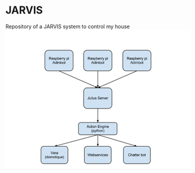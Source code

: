 JARVIS
======

Repository of a JARVIS system to control my house
![Image](docs/images/jarvis-architecture.png?raw=true)
